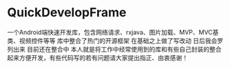 # QuickDevelopFrame
一个Android端快速开发库，包含网络请求、rxjava、图片加载、MVP、MVC基类、视频控件等等
库中整合了热门的开源框架 在基础之上做了写改动 日后我会罗列出来
目前还在整合中 本人就是将工作中经常使用到的库和有些自己封装的整合起来方便开发，有些代码写的若有问题请大家提出指正、由衷感谢！
